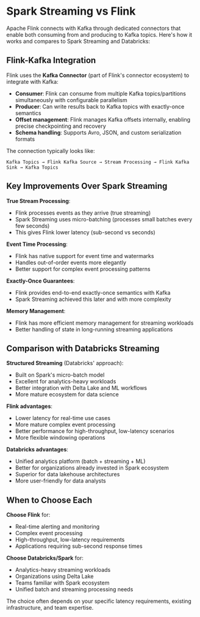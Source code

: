 # Spark Streaming vs Flink
Apache Flink connects with Kafka through dedicated connectors that enable both consuming from and producing to Kafka topics. Here's how it works and compares to Spark Streaming and Databricks:

## Flink-Kafka Integration

Flink uses the **Kafka Connector** (part of Flink's connector ecosystem) to integrate with Kafka:

- **Consumer**: Flink can consume from multiple Kafka topics/partitions simultaneously with configurable parallelism
- **Producer**: Can write results back to Kafka topics with exactly-once semantics
- **Offset management**: Flink manages Kafka offsets internally, enabling precise checkpointing and recovery
- **Schema handling**: Supports Avro, JSON, and custom serialization formats

The connection typically looks like:
```
Kafka Topics → Flink Kafka Source → Stream Processing → Flink Kafka Sink → Kafka Topics
```

## Key Improvements Over Spark Streaming

**True Stream Processing**:
- Flink processes events as they arrive (true streaming)
- Spark Streaming uses micro-batching (processes small batches every few seconds)
- This gives Flink lower latency (sub-second vs seconds)

**Event Time Processing**:
- Flink has native support for event time and watermarks
- Handles out-of-order events more elegantly
- Better support for complex event processing patterns

**Exactly-Once Guarantees**:
- Flink provides end-to-end exactly-once semantics with Kafka
- Spark Streaming achieved this later and with more complexity

**Memory Management**:
- Flink has more efficient memory management for streaming workloads
- Better handling of state in long-running streaming applications

## Comparison with Databricks Streaming

**Structured Streaming** (Databricks' approach):
- Built on Spark's micro-batch model
- Excellent for analytics-heavy workloads
- Better integration with Delta Lake and ML workflows
- More mature ecosystem for data science

**Flink advantages**:
- Lower latency for real-time use cases
- More mature complex event processing
- Better performance for high-throughput, low-latency scenarios
- More flexible windowing operations

**Databricks advantages**:
- Unified analytics platform (batch + streaming + ML)
- Better for organizations already invested in Spark ecosystem
- Superior for data lakehouse architectures
- More user-friendly for data analysts

## When to Choose Each

**Choose Flink** for:
- Real-time alerting and monitoring
- Complex event processing
- High-throughput, low-latency requirements
- Applications requiring sub-second response times

**Choose Databricks/Spark** for:
- Analytics-heavy streaming workloads
- Organizations using Delta Lake
- Teams familiar with Spark ecosystem
- Unified batch and streaming processing needs

The choice often depends on your specific latency requirements, existing infrastructure, and team expertise.
